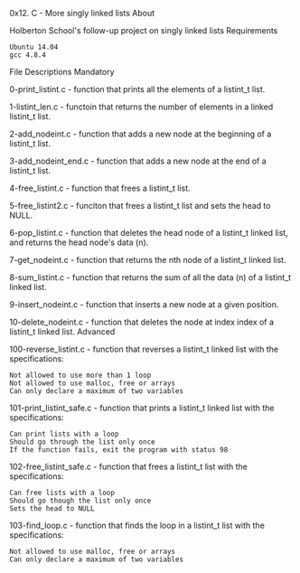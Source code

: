 0x12. C - More singly linked lists
About

Holberton School's follow-up project on singly linked lists
Requirements

    Ubuntu 14.04
    gcc 4.8.4

File Descriptions
Mandatory

0-print_listint.c - function that prints all the elements of a listint_t list.

1-listint_len.c - functoin that returns the number of elements in a linked listint_t list.

2-add_nodeint.c - function that adds a new node at the beginning of a listint_t list.

3-add_nodeint_end.c - function that adds a new node at the end of a listint_t list.

4-free_listint.c - function that frees a listint_t list.

5-free_listint2.c - funciton that frees a listint_t list and sets the head to NULL.

6-pop_listint.c - function that deletes the head node of a listint_t linked list, and returns the head node's data (n).

7-get_nodeint.c - function that returns the nth node of a listint_t linked list.

8-sum_listint.c - function that returns the sum of all the data (n) of a listint_t linked list.

9-insert_nodeint.c - function that inserts a new node at a given position.

10-delete_nodeint.c - function that deletes the node at index index of a listint_t linked list.
Advanced

100-reverse_listint.c - function that reverses a listint_t linked list with the specifications:

    Not allowed to use more than 1 loop
    Not allowed to use malloc, free or arrays
    Can only declare a maximum of two variables

101-print_listint_safe.c - function that prints a listint_t linked list with the specifications:

    Can print lists with a loop
    Should go through the list only once
    If the function fails, exit the program with status 98

102-free_listint_safe.c - function that frees a listint_t list with the specifications:

    Can free lists with a loop
    Should go though the list only once
    Sets the head to NULL

103-find_loop.c - function that finds the loop in a listint_t list with the specifications:

    Not allowed to use malloc, free or arrays
    Can only declare a maximum of two variables

